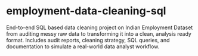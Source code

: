 # employment-data-cleaning-sql
End-to-end SQL based data cleaning project on Indian Employment Dataset  from auditing messy raw data to transforming it into a clean, analysis ready format. Includes audit reports, cleaning strategy, SQL queries, and documentation to simulate a real-world data analyst workflow.
